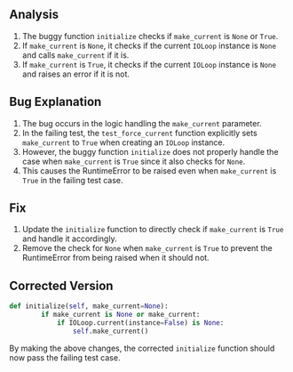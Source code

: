 ## Analysis
1. The buggy function `initialize` checks if `make_current` is `None` or `True`.
2. If `make_current` is `None`, it checks if the current `IOLoop` instance is `None` and calls `make_current` if it is.
3. If `make_current` is `True`, it checks if the current `IOLoop` instance is `None` and raises an error if it is not.

## Bug Explanation
1. The bug occurs in the logic handling the `make_current` parameter.
2. In the failing test, the `test_force_current` function explicitly sets `make_current` to `True` when creating an `IOLoop` instance.
3. However, the buggy function `initialize` does not properly handle the case when `make_current` is `True` since it also checks for `None`.
4. This causes the RuntimeError to be raised even when `make_current` is `True` in the failing test case.

## Fix
1. Update the `initialize` function to directly check if `make_current` is `True` and handle it accordingly.
2. Remove the check for `None` when `make_current` is `True` to prevent the RuntimeError from being raised when it should not.

## Corrected Version
```python
def initialize(self, make_current=None):
        if make_current is None or make_current:
            if IOLoop.current(instance=False) is None:
                self.make_current()
``` 

By making the above changes, the corrected `initialize` function should now pass the failing test case.